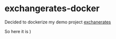 # exchangerates-docker
Decided to dockerize my demo project [exchanerates](https://github.com/trig/exchangerates)

So here it is )

